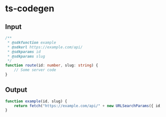 # ts-codegen

## Input

```ts
/**
 * @sdkfunction example
 * @sdkurl https://example.com/api/
 * @sdkparams id
 * @sdkparams slug
 */
function route(id: number, slug: string) {
    // Some server code
}
```

## Output

```js
function example(id, slug) {
    return fetch("https://example.com/api/" + new URLSearchParams({ id, slug }));
}
```
